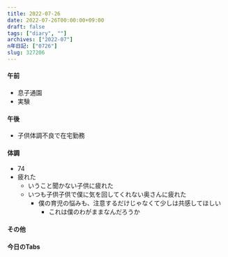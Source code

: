 ```yaml
---
title: 2022-07-26
date: 2022-07-26T00:00:00+09:00
draft: false
tags: ["diary", ""]
archives: ["2022-07"]
n年日記: ["0726"]
slug: 327206
---
```

#### 午前
- 息子通園
- 実験
#### 午後
- 子供体調不良で在宅勤務
#### 体調
- 74
- 疲れた
  - いうこと聞かない子供に疲れた
  - いつも子供子供で僕に気を回してくれない奥さんに疲れた
    - 僕の育児の悩みも、注意するだけじゃなくて少しは共感してほしい
      - これは僕のわがままなんだろうか
#### その他
#### 今日のTabs